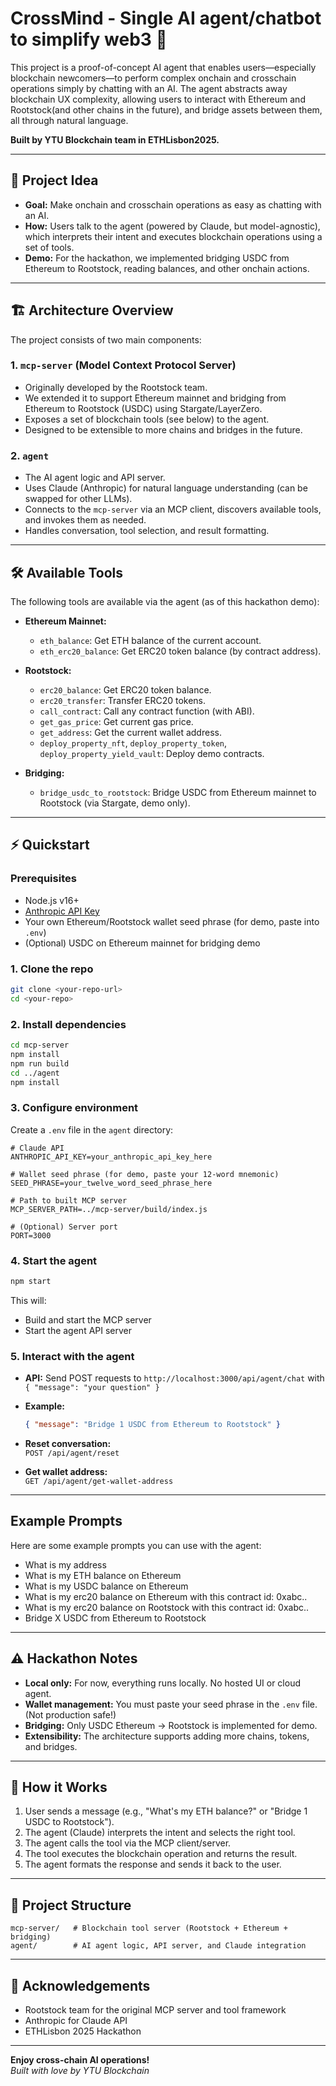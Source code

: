 # CrossMind - Single AI agent/chatbot to simplify web3 🚀

This project is a proof-of-concept AI agent that enables users—especially blockchain newcomers—to perform complex onchain and crosschain operations simply by chatting with an AI. The agent abstracts away blockchain UX complexity, allowing users to interact with Ethereum and Rootstock(and other chains in the future), and bridge assets between them, all through natural language.

**Built by YTU Blockchain team in ETHLisbon2025.**

---

## 🧠 Project Idea

- **Goal:** Make onchain and crosschain operations as easy as chatting with an AI.
- **How:** Users talk to the agent (powered by Claude, but model-agnostic), which interprets their intent and executes blockchain operations using a set of tools.
- **Demo:** For the hackathon, we implemented bridging USDC from Ethereum to Rootstock, reading balances, and other onchain actions.

---

## 🏗️ Architecture Overview

The project consists of two main components:

### 1. `mcp-server` (Model Context Protocol Server)
- Originally developed by the Rootstock team.
- We extended it to support Ethereum mainnet and bridging from Ethereum to Rootstock (USDC) using Stargate/LayerZero.
- Exposes a set of blockchain tools (see below) to the agent.
- Designed to be extensible to more chains and bridges in the future.

### 2. `agent`
- The AI agent logic and API server.
- Uses Claude (Anthropic) for natural language understanding (can be swapped for other LLMs).
- Connects to the `mcp-server` via an MCP client, discovers available tools, and invokes them as needed.
- Handles conversation, tool selection, and result formatting.

---

## 🛠️ Available Tools

The following tools are available via the agent (as of this hackathon demo):

- **Ethereum Mainnet:**
  - `eth_balance`: Get ETH balance of the current account.
  - `eth_erc20_balance`: Get ERC20 token balance (by contract address).

- **Rootstock:**
  - `erc20_balance`: Get ERC20 token balance.
  - `erc20_transfer`: Transfer ERC20 tokens.
  - `call_contract`: Call any contract function (with ABI).
  - `get_gas_price`: Get current gas price.
  - `get_address`: Get the current wallet address.
  - `deploy_property_nft`, `deploy_property_token`, `deploy_property_yield_vault`: Deploy demo contracts.

- **Bridging:**
  - `bridge_usdc_to_rootstock`: Bridge USDC from Ethereum mainnet to Rootstock (via Stargate, demo only).

---

## ⚡ Quickstart

### Prerequisites

- Node.js v16+
- [Anthropic API Key](https://www.anthropic.com/)
- Your own Ethereum/Rootstock wallet seed phrase (for demo, paste into `.env`)
- (Optional) USDC on Ethereum mainnet for bridging demo

### 1. Clone the repo

```bash
git clone <your-repo-url>
cd <your-repo>
```

### 2. Install dependencies

```bash
cd mcp-server
npm install
npm run build
cd ../agent
npm install
```

### 3. Configure environment

Create a `.env` file in the `agent` directory:

```
# Claude API
ANTHROPIC_API_KEY=your_anthropic_api_key_here

# Wallet seed phrase (for demo, paste your 12-word mnemonic)
SEED_PHRASE=your_twelve_word_seed_phrase_here

# Path to built MCP server
MCP_SERVER_PATH=../mcp-server/build/index.js

# (Optional) Server port
PORT=3000
```

### 4. Start the agent

```bash
npm start
```

This will:
- Build and start the MCP server
- Start the agent API server

### 5. Interact with the agent

- **API:** Send POST requests to `http://localhost:3000/api/agent/chat` with `{ "message": "your question" }`
- **Example:**  
  ```json
  { "message": "Bridge 1 USDC from Ethereum to Rootstock" }
  ```
- **Reset conversation:**  
  `POST /api/agent/reset`

- **Get wallet address:**  
  `GET /api/agent/get-wallet-address`

---

## Example Prompts

Here are some example prompts you can use with the agent:

- What is my address
- What is my ETH balance on Ethereum
- What is my USDC balance on Ethereum
- What is my erc20 balance on Ethereum with this contract id: 0xabc..
- What is my erc20 balance on Rootstock with this contract id: 0xabc..
- Bridge X USDC from Ethereum to Rootstock

---

## ⚠️ Hackathon Notes

- **Local only:** For now, everything runs locally. No hosted UI or cloud agent. 
- **Wallet management:** You must paste your seed phrase in the `.env` file. (Not production safe!)
- **Bridging:** Only USDC Ethereum → Rootstock is implemented for demo.
- **Extensibility:** The architecture supports adding more chains, tokens, and bridges.

---

## 🧩 How it Works

1. User sends a message (e.g., "What's my ETH balance?" or "Bridge 1 USDC to Rootstock").
2. The agent (Claude) interprets the intent and selects the right tool.
3. The agent calls the tool via the MCP client/server.
4. The tool executes the blockchain operation and returns the result.
5. The agent formats the response and sends it back to the user.

---

## 📂 Project Structure

```
mcp-server/   # Blockchain tool server (Rootstock + Ethereum + bridging)
agent/        # AI agent logic, API server, and Claude integration
```

---

## 🙏 Acknowledgements

- Rootstock team for the original MCP server and tool framework
- Anthropic for Claude API
- ETHLisbon 2025 Hackathon

---

**Enjoy cross-chain AI operations!**  
*Built with love by YTU Blockchain*